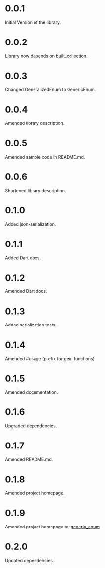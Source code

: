 # 0.0.1

Initial Version of the library.

# 0.0.2

Library now depends on built_collection.

# 0.0.3

Changed GeneralizedEnum to GenericEnum.

# 0.0.4

Amended library description.

# 0.0.5

Amended sample code in README.md.

# 0.0.6

Shortened library description.

# 0.1.0

Added json-serialization.

# 0.1.1

Added Dart docs.

# 0.1.2

Amended Dart docs.

# 0.1.3

Added serialization tests.

# 0.1.4

Amended #usage (prefix for gen. functions)

# 0.1.5

Amended documentation.

# 0.1.6

Upgraded dependencies.

# 0.1.7

Amended README.md.

# 0.1.8

Amended project homepage.

# 0.1.9

Amended project homepage to:
[generic_enum](https://github.com/simphotonics/generic_enum/tree/master/generic_enum)

# 0.2.0

Updated dependencies. 